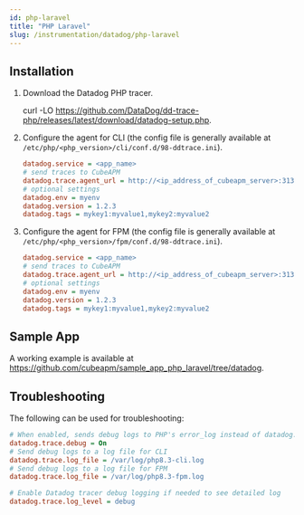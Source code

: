 ```yaml
---
id: php-laravel
title: "PHP Laravel"
slug: /instrumentation/datadog/php-laravel
---
```


## Installation

1. Download the Datadog PHP tracer.

   curl -LO https://github.com/DataDog/dd-trace-php/releases/latest/download/datadog-setup.php.

1. Configure the agent for CLI (the config file is generally available at `/etc/php/<php_version>/cli/conf.d/98-ddtrace.ini`).

   ```ini title="ddtrace.ini"
   datadog.service = <app_name>
   # send traces to CubeAPM
   datadog.trace.agent_url = http://<ip_address_of_cubeapm_server>:3130
   # optional settings
   datadog.env = myenv
   datadog.version = 1.2.3
   datadog.tags = mykey1:myvalue1,mykey2:myvalue2
   ```

1. Configure the agent for FPM (the config file is generally available at `/etc/php/<php_version>/fpm/conf.d/98-ddtrace.ini`).

   ```ini title="ddtrace.ini"
   datadog.service = <app_name>
   # send traces to CubeAPM
   datadog.trace.agent_url = http://<ip_address_of_cubeapm_server>:3130
   # optional settings
   datadog.env = myenv
   datadog.version = 1.2.3
   datadog.tags = mykey1:myvalue1,mykey2:myvalue2
   ```

## Sample App

A working example is available at https://github.com/cubeapm/sample_app_php_laravel/tree/datadog.

## Troubleshooting

The following can be used for troubleshooting:

```ini title="ddtrace.ini"
# When enabled, sends debug logs to PHP's error_log instead of datadog.trace.log_file
datadog.trace.debug = On
# Send debug logs to a log file for CLI
datadog.trace.log_file = /var/log/php8.3-cli.log
# Send debug logs to a log file for FPM
datadog.trace.log_file = /var/log/php8.3-fpm.log

# Enable Datadog tracer debug logging if needed to see detailed log 
datadog.trace.log_level = debug
```
